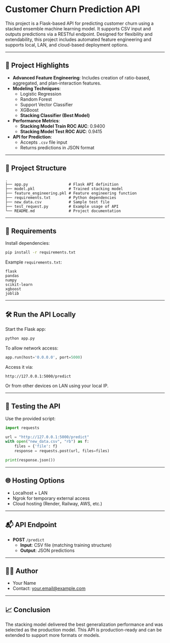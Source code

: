 # Customer Churn Prediction API

This project is a Flask-based API for predicting customer churn using a stacked ensemble machine learning model. It supports CSV input and outputs predictions via a RESTful endpoint. Designed for flexibility and extendability, this project includes automated feature engineering and supports local, LAN, and cloud-based deployment options.

---

## 🚀 Project Highlights

- **Advanced Feature Engineering**: Includes creation of ratio-based, aggregated, and plan-interaction features.
- **Modeling Techniques**:
  - Logistic Regression
  - Random Forest
  - Support Vector Classifier
  - XGBoost
  - **Stacking Classifier (Best Model)**
- **Performance Metrics**:
  - **Stacking Model Train ROC AUC**: 0.9400
  - **Stacking Model Test ROC AUC**: 0.9415
- **API for Prediction**:
  - Accepts `.csv` file input
  - Returns predictions in JSON format

---

## 📂 Project Structure

```
.
├── app.py                  # Flask API definition
├── model.pkl               # Trained stacking model
├── feature_engineering.pkl # Feature engineering function
├── requirements.txt        # Python dependencies
├── new_data.csv            # Sample test file
├── test_request.py         # Example usage of API
└── README.md               # Project documentation
```

---

## 🧰 Requirements

Install dependencies:

```bash
pip install -r requirements.txt
```

Example `requirements.txt`:

```
flask
pandas
numpy
scikit-learn
xgboost
joblib
```

---

## 🛠️ Run the API Locally

Start the Flask app:

```bash
python app.py
```

To allow network access:

```python
app.run(host='0.0.0.0', port=5000)
```

Access it via:

```
http://127.0.0.1:5000/predict
```

Or from other devices on LAN using your local IP.

---

## 🧪 Testing the API

Use the provided script:

```python
import requests

url = "http://127.0.0.1:5000/predict"
with open("new_data.csv", "rb") as f:
    files = {'file': f}
    response = requests.post(url, files=files)

print(response.json())
```

---

## 🌐 Hosting Options

- Localhost + LAN
- Ngrok for temporary external access
- Cloud hosting (Render, Railway, AWS, etc.)

---

## 📬 API Endpoint

- **POST** `/predict`
  - **Input**: CSV file (matching training structure)
  - **Output**: JSON predictions

---

## 👨‍💻 Author

- Your Name
- Contact: [your.email@example.com](mailto\:your.email@example.com)

---

## 📈 Conclusion

The stacking model delivered the best generalization performance and was selected as the production model. This API is production-ready and can be extended to support more formats or models.

